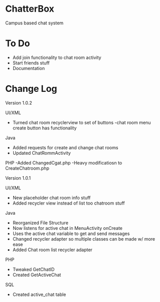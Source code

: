 # ChatterBox

Campus based chat system

# To Do

  + Add join functionality to chat room activity
  + Start friends stuff
  + Documentation

# Change Log

  Version 1.0.2
  
   UI/XML
  - Turned chat room recyclerview to set of buttons
  -chat room menu create button has functionality

  Java
  - Added requests for create and change chat rooms
  - Updated ChatRommActivity

  PHP
  -Added ChangedCgat.php
  -Heavy modificatiosn to CreateChatroom.php

  Version 1.0.1

  UI/XML
  - New placeholder chat room info stuff
  - Added recycler view instead of list too chatroom stuff

  Java
  - Reorganized File Structure
  - Now listens for active chat in MenuActivity onCreate
  - Uses the active chat variable to get and send messages
  - Changed recycler adapter so multiple classes can be made
    w/ more ease
  - Added Chat room list recycler adapter

  PHP
  - Tweaked GetChatID
  - Created GetActiveChat
     
  SQL
  - Created active_chat table
